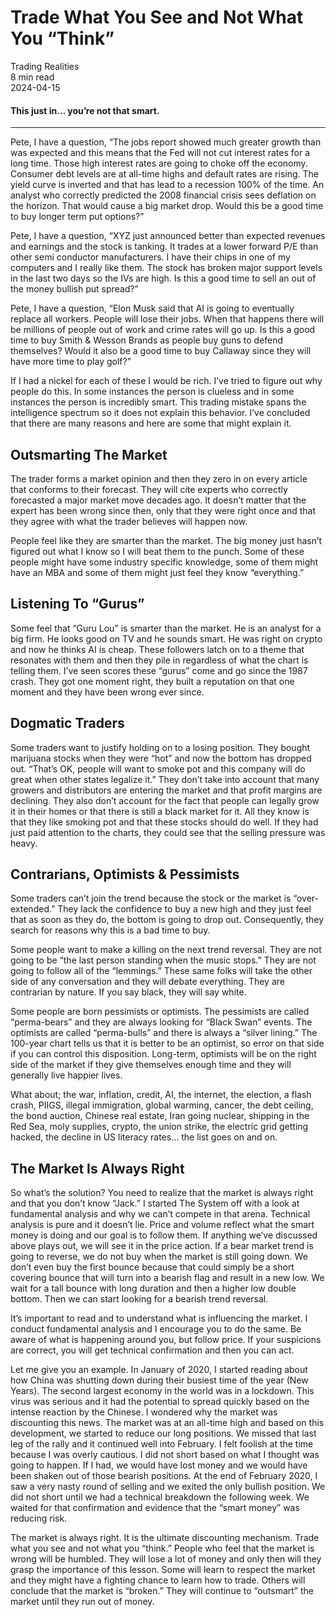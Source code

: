 
<div class="bg-secondary">
<h1 class="py-5 ms-3 ms-md-4 my-0">Trade What You See and Not What You “Think”</h1>
</div>
<div class="d-flex align-items-center flex-wrap text-muted ps-3 ps-md-4 py-3 border-top border-bottom">
<div class="border-end pe-3 me-3">
<span class="badge bg-faded-primary text-primary">
Trading Realities </span>
</div>
<div class="fs-sm pe-3 border-end me-3">8 min read</div>
<div class="fs-sm">
2024-04-15 </div>
</div>
<section class="px-3 px-md-4 py-4">
<h4 class="wp-block-heading">This just in… you’re not that smart. </h4>
<hr class="wp-block-separator has-alpha-channel-opacity">
<p>Pete, I have a question, “The jobs report showed much greater growth than was expected and this means that the Fed will not cut interest rates for a long time. Those high interest rates are going to choke off the economy. Consumer debt levels are at all-time highs and default rates are rising. The yield curve is inverted and that has lead to a recession 100% of the time. An analyst who correctly predicted the 2008 financial crisis sees deflation on the horizon. That would cause a big market drop. Would this be a good time to buy longer term put options?”</p>
<p>Pete, I have a question, “XYZ just announced better than expected revenues and earnings and the stock is tanking. It trades at a lower forward P/E than other semi conductor manufacturers. I have their chips in one of my computers and I really like them. The stock has broken major support levels in the last two days so the IVs are high. Is this a good time to sell an out of the money bullish put spread?” </p>
<p>Pete, I have a question, “Elon Musk said that AI is going to eventually replace all workers. People will lose their jobs. When that happens there will be millions of people out of work and crime rates will go up. Is this a good time to buy Smith &amp; Wesson Brands as people buy guns to defend themselves? Would it also be a good time to buy Callaway since they will have more time to play golf?” </p>
<p>If I had a nickel for each of these I would be rich. I’ve tried to figure out why people do this. In some instances the person is clueless and in some instances the person is incredibly smart. This trading mistake spans the intelligence spectrum so it does not explain this behavior. I’ve concluded that there are many reasons and here are some that might explain it. </p>
<h2 class="wp-block-heading" id="Outsmarting_The_Market">Outsmarting The Market</h2>
<p>The trader forms a market opinion and then they zero in on every article that conforms to their forecast. They will cite experts who correctly forecasted a major market move decades ago. It doesn’t matter that the expert has been wrong since then, only that they were right once and that they agree with what the trader believes will happen now.</p>
<p>People feel like they are smarter than the market. The big money just hasn’t figured out what I know so I will beat them to the punch. Some of these people might have some industry specific knowledge, some of them might have an MBA and some of them might just feel they know “everything.”</p>
<h2 class="wp-block-heading" id="Listening_To_Gurus_">Listening To “Gurus”</h2>
<p>Some feel that “Guru Lou” is smarter than the market. He is an analyst for a big firm. He looks good on TV and he sounds smart. He was right on crypto and now he thinks AI is cheap. These followers latch on to a theme that resonates with them and then they pile in regardless of what the chart is telling them. I’ve seen scores these “gurus” come and go since the 1987 crash. They got one moment right, they built a reputation on that one moment and they have been wrong ever since. </p>
<h2 class="wp-block-heading" id="Dogmatic_Traders">Dogmatic Traders</h2>
<p>Some traders want to justify holding on to a losing position. They bought marijuana stocks when they were “hot” and now the bottom has dropped out. “That’s OK, people will want to smoke pot and this company will do great when other states legalize it.” They don’t take into account that many growers and distributors are entering the market and that profit margins are declining. They also don’t account for the fact that people can legally grow it in their homes or that there is still a black market for it. All they know is that they like smoking pot and that these stocks should do well. If they had just paid attention to the charts, they could see that the selling pressure was heavy.</p>
<h2 class="wp-block-heading" id="Contrarians_Optimists_Pessimists">Contrarians, Optimists &amp; Pessimists</h2>
<p>Some traders can’t join the trend because the stock or the market is “over-extended.” They lack the confidence to buy a new high and they just feel that as soon as they do, the bottom is going to drop out. Consequently, they search for reasons why this is a bad time to buy. </p>
<p>Some people want to make a killing on the next trend reversal. They are not going to be “the last person standing when the music stops.” They are not going to follow all of the “lemmings.” These same folks will take the other side of any conversation and they will debate everything. They are contrarian by nature. If you say black, they will say white. </p>
<p>Some people are born pessimists or optimists. The pessimists are called “perma-bears” and they are always looking for “Black Swan” events. The optimists are called “perma-bulls” and there is always a “silver lining.” The 100-year chart tells us that it is better to be an optimist, so error on that side if you can control this disposition. Long-term, optimists will be on the right side of the market if they give themselves enough time and they will generally live happier lives. </p>
<p>What about; the war, inflation, credit, AI, the internet, the election, a flash crash, PIIGS, illegal immigration, global warming, cancer, the debt ceiling, the bond auction, Chinese real estate, Iran going nuclear, shipping in the Red Sea, moly supplies, crypto, the union strike, the electric grid getting hacked, the decline in US literacy rates… the list goes on and on.</p>
<h2 class="wp-block-heading" id="The_Market_Is_Always_Right">The Market Is Always Right</h2>
<p>So what’s the solution? You need to realize that the market is always right and that you don’t know “Jack.” I started The System off with a look at fundamental analysis and why we can’t compete in that arena. Technical analysis is pure and it doesn’t lie. Price and volume reflect what the smart money is doing and our goal is to follow them. If anything we’ve discussed above plays out, we will see it in the price action. If a bear market trend is going to reverse, we do not buy when the market is still going down. We don’t even buy the first bounce because that could simply be a short covering bounce that will turn into a bearish flag and result in a new low. We wait for a tall bounce with long duration and then a higher low double bottom. Then we can start looking for a bearish trend reversal. </p>
<p>It’s important to read and to understand what is influencing the market. I conduct fundamental analysis and I encourage you to do the same. Be aware of what is happening around you, but follow price. If your suspicions are correct, you will get technical confirmation and then you can act. </p>
<p>Let me give you an example. In January of 2020, I started reading about how China was shutting down during their busiest time of the year (New Years). The second largest economy in the world was in a lockdown. This virus was serious and it had the potential to spread quickly based on the intense reaction by the Chinese. I wondered why the market was discounting this news. The market was at an all-time high and based on this development, we started to reduce our long positions. We missed that last leg of the rally and it continued well into February. I felt foolish at the time because I was overly cautious. I did not short based on what I thought was going to happen. If I had, we would have lost money and we would have been shaken out of those bearish positions. At the end of February 2020, I saw a very nasty round of selling and we exited the only bullish position. We did not short until we had a technical breakdown the following week. We waited for that confirmation and evidence that the “smart money” was reducing risk. </p>
<p>The market is always right. It is the ultimate discounting mechanism. Trade what you see and not what you “think.” People who feel that the market is wrong will be humbled. They will lose a lot of money and only then will they grasp the importance of this lesson. Some will learn to respect the market and they might have a fighting chance to learn how to trade. Others will conclude that the market is “broken.” They will continue to “outsmart” the market until they run out of money.</p>
</section>
